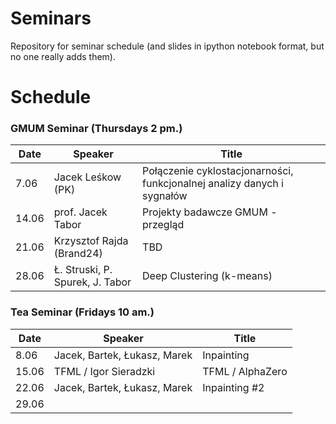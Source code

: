 # Seminars
Repository for seminar schedule (and slides in ipython notebook format, but no one really adds them).

# Schedule
### GMUM Seminar (Thursdays 2 pm.)
| Date  | Speaker                                            | Title                                                      |
|-------|----------------------------------------------------|----------------------------------------------------------- |
|  7.06 | Jacek Leśkow (PK)                                  | Połączenie cyklostacjonarności, funkcjonalnej analizy danych i sygnałów                                                     |
| 14.06 | prof. Jacek Tabor                                  | Projekty badawcze GMUM - przegląd                          |
| 21.06 | Krzysztof Rajda (Brand24)                          | TBD                                                        |
| 28.06 | Ł. Struski, P. Spurek, J. Tabor                    | Deep Clustering (k-means)                                  |
                                                                                                 

### Tea Seminar (Fridays 10 am.)
| Date  | Speaker                                            | Title                                                      |
|-------|----------------------------------------------------|----------------------------------------------------------- |     
|  8.06 | Jacek, Bartek, Łukasz, Marek                       | Inpainting                                                 |
| 15.06 | TFML / Igor Sieradzki                              | TFML / AlphaZero                                           |
| 22.06 | Jacek, Bartek, Łukasz, Marek                       | Inpainting #2                                              |
| 29.06 |                                                    |                                                            |

